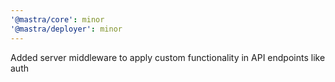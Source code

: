 ```yaml
---
'@mastra/core': minor
'@mastra/deployer': minor
---
```


Added server middleware to apply custom functionality in API endpoints like auth
